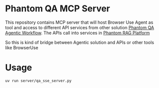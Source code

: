 
# Phantom QA MCP Server

This repository contains MCP server that will host Browser Use Agent as tool and access to different API services from other solution [Phantom QA Agentic Workflow](https://github.com/anupmanekar/phantom-qa-agentic-workflow). The APIs call into services in [Phantom RAG Platform](https://github.com/anupmanekar/phantom-rag-platform)

So this is kind of bridge between Agentic solution and APIs or other tools like BrowserUse

# Usage

```
uv run server/qa_sse_server.py
```